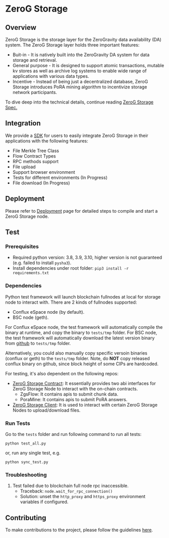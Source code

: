 # ZeroG Storage

## Overview

ZeroG Storage is the storage layer for the ZeroGravity data availability (DA) system. The ZeroG Storage layer holds three important features:

* Buit-in - It is natively built into the ZeroGravity DA system for data storage and retrieval.
* General purpose - It is designed to support atomic transactions, mutable kv stores as well as archive log systems to enable wide range of applications with various data types.
* Incentive - Instead of being just a decentralized database, ZeroG Storage introduces PoRA mining algorithm to incentivize storage network participants.

To dive deep into the technical details, continue reading [ZeroG Storage Spec.](doc/)

## Integration

We provide a [SDK](https://github.com/zero-gravity-labs/js-zerog-storage-sdk) for users to easily integrate ZeroG Storage in their applications with the following features:

* File Merkle Tree Class
* Flow Contract Types
* RPC methods support
* File upload
* Support browser environment
* Tests for different environments (In Progress)
* File download (In Progress)

## Deployment

Please refer to [Deployment](doc/install.md) page for detailed steps to compile and start a ZeroG Storage node.

## Test

### Prerequisites

* Required python version: 3.8, 3.9, 3.10, higher version is not guaranteed (e.g. failed to install `pysha3`).
* Install dependencies under root folder: `pip3 install -r requirements.txt`

### Dependencies

Python test framework will launch blockchain fullnodes at local for storage node to interact with. There are 2 kinds of fullnodes supported:

* Conflux eSpace node (by default).
* BSC node (geth).

For Conflux eSpace node, the test framework will automatically compile the binary at runtime, and copy the binary to `tests/tmp` folder. For BSC node, the test framework will automatically download the latest version binary from [github](https://github.com/bnb-chain/bsc/releases) to `tests/tmp` folder.

Alternatively, you could also manually copy specific versoin binaries (conflux or geth) to the `tests/tmp` folder. Note, do **NOT** copy released conflux binary on github, since block height of some CIPs are hardcoded.

For testing, it's also dependent on the following repos:

* [ZeroG Storage Contract](https://github.com/zero-gravity-labs/zerog-storage-contracts): It essentially provides two abi interfaces for ZeroG Storage Node to interact with the on-chain contracts.
  * ZgsFlow: It contains apis to submit chunk data.
  * PoraMine: It contains apis to submit PoRA answers.
* [ZeroG Storage Client](https://github.com/zero-gravity-labs/zerog-storage-client): It is used to interact with certain ZeroG Storage Nodes to upload/download files.

### Run Tests

Go to the `tests` folder and run following command to run all tests:

```
python test_all.py
```

or, run any single test, e.g.

```
python sync_test.py
```

### Troubleshooting

1. Test failed due to blockchain full node rpc inaccessible.
   * Traceback: `node.wait_for_rpc_connection()`
   * Solution: unset the `http_proxy` and `https_proxy` environment variables if configured.

## Contributing

To make contributions to the project, please follow the guidelines [here](contributing.md).
